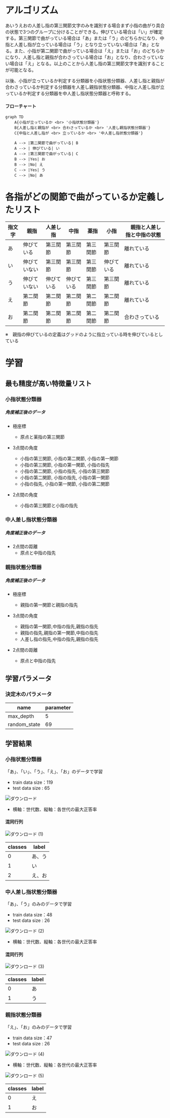 # アルゴリズム

あいうえおの人差し指の第三関節文字のみを識別する場合まず小指の曲がり具合の状態で3つのグループに分けることができる。伸びている場合は「い」が確定する。第三関節で曲がっている場合は「あ」または「う」のどちらかになり、中指と人差し指が立っている場合は「う」となり立っていない場合は「あ」となる。また、小指が第二関節で曲がっている場合は「え」または「お」のどちらかになり、人差し指と親指が合わさっている場合は「お」となり、合わさっていない場合は「え」となる。以上のことから人差し指の第三関節文字を識別することが可能となる。

以後、小指が立っているか判定する分類器を小指状態分類器、人差し指と親指が合わさっているか判定する分類器を人差し親指状態分類器、中指と人差し指が立っているか判定する分類器を中人差し指状態分類器と呼称する。



#### フローチャート

```mermaid
graph TD
	A{小指が立っているか <br> '小指状態分類器'}
	B{人差し指と親指が <br> 合わさっているか <br> '人差し親指状態分類器'}
	C{中指と人差し指が <br> 立っているか <br> '中人差し指状態分類器'}

	A --> |第二関節で曲がっている| B
	A --> | 伸びている| い
	A --> |第三関節で曲がっている| C
	B --> |Yes| お
	B --> |No| え
	C --> |Yes| う
	C --> |No| あ
```

# 各指がどの関節で曲がっているか定義したリスト

| 指文字     | 親指       | 人差し指   | 中指    | 薬指       | 小指 |　親指と人差し指と中指の状態 |
| ---------- | ---------- | ---------- | ------- | ---------- | ---- | ---- |
| あ   | 伸びている | 第三関節    | 第三関節    | 第三関節 | 第三関節    | 離れている |
| い   | 伸びていない | 第三関節    | 第三関節    | 第三関節 | 伸びている |離れている|
| う   | 伸びていない | 伸びている | 伸びている | 第三関節 | 第三関節    |離れている|
| え   | 第二関節 | 第二関節 | 第二関節 | 第二関節 | 第二関節 |離れている|
| お   | 第二関節 | 第二関節 | 第二関節 | 第二関節 | 第二関節 |合わさっている|

※　親指の伸びているの定義はグッドのように指立っている時を伸びているとしている



# 学習

## 最も精度が高い特徴量リスト

### 小指状態分類器

##### 角度補正後のデータ

- 極座標
  
  - 原点と薬指の第三関節
- 3点間の角度
  - 小指の第三関節, 小指の第二関節, 小指の第一関節
  - 小指の第三関節, 小指の第一関節, 小指の指先
  - 小指の第二関節, 小指の指先, 小指の第三関節
  - 小指の第二関節, 小指の指先, 小指の第一関節
  - 小指の指先, 小指の第一関節, 小指の第二関節
- 2点間の角度
  - 小指の第三関節と小指の指先



### 中人差し指状態分類器

##### 角度補正後のデータ
- 2点間の距離
  - 原点と中指の指先
  



### 親指状態分類器

##### 角度補正後のデータ

- 極座標

  - 親指の第一関節と親指の指先
- 3点間の角度
  - 親指の第一関節,中指の指先,親指の指先
  - 親指の指先,親指の第一関節,中指の指先
  - 人差し指の指先,中指の指先,親指の指先
- 2点間の距離
  - 原点と中指の指先



## 学習パラメータ

### 決定木のパラメータ

| name         | parameter |
| ------------ | --------- |
| max_depth    | 5         |
| random_state | 69        |



## 学習結果

### 小指状態分類器

「あ」、「い」、「う」、「え」、「お」のデータで学習

- train data size：119
- test data size   : 65

![ダウンロード](https://user-images.githubusercontent.com/87710914/160513830-631283d8-13b9-4afb-8712-21b8cf556e18.png)

- 横軸：世代数、縦軸：各世代の最大正答率

#### 混同行列

![ダウンロード (1)](https://user-images.githubusercontent.com/87710914/160513827-4b416b8e-2c63-42bb-b1e4-a7c61bedae4f.png)




| classes | label  |
| ------- | ------ |
| 0       | あ、う |
| 1       | い     |
| 2       | え、お |



### 中人差し指状態分類器

「あ」、「う」のみのデータで学習

- train data size：48
- test data size   : 26

![ダウンロード (2)](https://user-images.githubusercontent.com/87710914/160513826-f2863d99-7cce-4363-8b11-8f39c4873f75.png)


- 横軸：世代数、縦軸：各世代の最大正答率

#### 混同行列

![ダウンロード (3)](https://user-images.githubusercontent.com/87710914/160513823-fb05f572-c481-476d-8381-2921c7a625f4.png)


| classes | label |
| ------- | ----- |
| 0       | あ    |
| 1       | う    |



### 親指状態分類器

「え」、「お」のみのデータで学習

- train data size：47
- test data size   : 26

![ダウンロード (4)](https://user-images.githubusercontent.com/87710914/160513821-8cbe807b-ef00-4d40-9af1-d0cb9d5fd1ba.png)


- 横軸：世代数、縦軸：各世代の最大正答率

![ダウンロード (5)](https://user-images.githubusercontent.com/87710914/160513820-6bc4b369-c0fd-4cd5-b89b-7d2dde4e44ac.png)


| classes | label |
| ------- | ----- |
| 0       | え    |
| 1       | お    |

